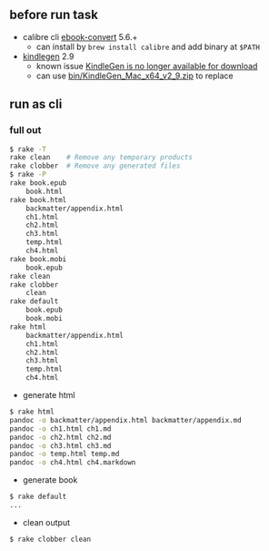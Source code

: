 ## before run task


- calibre cli [ebook-convert](https://manual.calibre-ebook.com/generated/en/cli-index.html) 5.6.+
  - can install by `brew install calibre` and add binary at `$PATH`
- [kindlegen](https://www.amazon.com/gp/feature.html?docId=1000765211) 2.9
  - known issue [KindleGen is no longer available for download](https://github.com/asciidoctor/asciidoctor-epub3/issues/363)
  - can use [bin/KindleGen_Mac_x64_v2_9.zip](https://github.com/sinlov/rakefile-playground/main/bin/KindleGen_Mac_x64_v2_9.zip) to replace

## run as cli

### full out

```bash
$ rake -T
rake clean    # Remove any temporary products
rake clobber  # Remove any generated files
$ rake -P
rake book.epub
    book.html
rake book.html
    backmatter/appendix.html
    ch1.html
    ch2.html
    ch3.html
    temp.html
    ch4.html
rake book.mobi
    book.epub
rake clean
rake clobber
    clean
rake default
    book.epub
    book.mobi
rake html
    backmatter/appendix.html
    ch1.html
    ch2.html
    ch3.html
    temp.html
    ch4.html
```
- generate html

```bash
$ rake html
pandoc -o backmatter/appendix.html backmatter/appendix.md
pandoc -o ch1.html ch1.md
pandoc -o ch2.html ch2.md
pandoc -o ch3.html ch3.md
pandoc -o temp.html temp.md
pandoc -o ch4.html ch4.markdown
```

- generate book

```bash
$ rake default
...
```

- clean output

```bash
$ rake clobber clean
```

